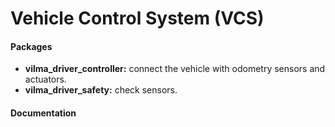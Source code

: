 # Vehicle Control System (VCS)

#### Packages
* **vilma_driver_controller:** connect the vehicle with odometry sensors and actuators.
* **vilma_driver_safety:** check sensors.

#### Documentation
